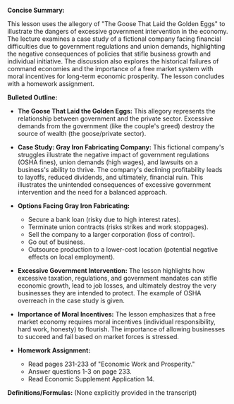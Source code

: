 **Concise Summary:**

This lesson uses the allegory of "The Goose That Laid the Golden Eggs" to illustrate the dangers of excessive government intervention in the economy. The lecture examines a case study of a fictional company facing financial difficulties due to government regulations and union demands, highlighting the negative consequences of policies that stifle business growth and individual initiative.  The discussion also explores the historical failures of command economies and the importance of a free market system with moral incentives for long-term economic prosperity. The lesson concludes with a homework assignment.


**Bulleted Outline:**

* **The Goose That Laid the Golden Eggs:** This allegory represents the relationship between government and the private sector.  Excessive demands from the government (like the couple's greed) destroy the source of wealth (the goose/private sector).

* **Case Study: Gray Iron Fabricating Company:** This fictional company's struggles illustrate the negative impact of government regulations (OSHA fines), union demands (high wages), and lawsuits on a business's ability to thrive.  The company's declining profitability leads to layoffs, reduced dividends, and ultimately, financial ruin.  This illustrates the unintended consequences of excessive government intervention and the need for a balanced approach.

* **Options Facing Gray Iron Fabricating:**
    * Secure a bank loan (risky due to high interest rates).
    * Terminate union contracts (risks strikes and work stoppages).
    * Sell the company to a larger corporation (loss of control).
    * Go out of business.
    * Outsource production to a lower-cost location (potential negative effects on local employment).

* **Excessive Government Intervention:**  The lesson highlights how excessive taxation, regulations, and government mandates can stifle economic growth, lead to job losses, and ultimately destroy the very businesses they are intended to protect.  The example of OSHA overreach in the case study is given.

* **Importance of Moral Incentives:** The lesson emphasizes that a free market economy requires moral incentives (individual responsibility, hard work, honesty) to flourish.  The importance of allowing businesses to succeed and fail based on market forces is stressed.

* **Homework Assignment:**
    * Read pages 231-233 of "Economic Work and Prosperity."
    * Answer questions 1-3 on page 233.
    * Read Economic Supplement Application 14.


**Definitions/Formulas:** (None explicitly provided in the transcript)


